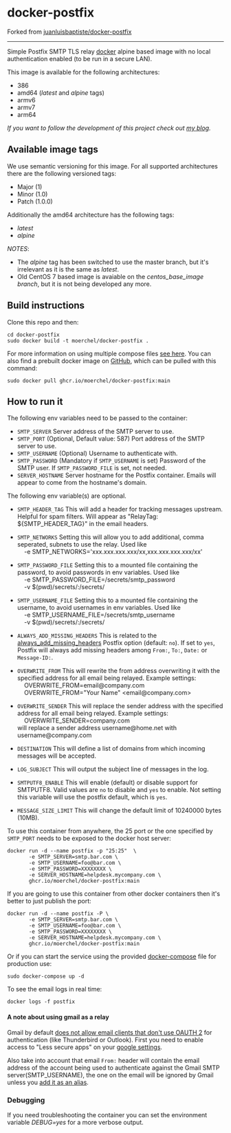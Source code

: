 # docker-postfix

Forked from [juanluisbaptiste/docker-postfix](https://github.com/juanluisbaptiste/docker-postfix)

---

Simple Postfix SMTP TLS relay [docker](http://www.docker.com) alpine based image with no local authentication enabled (to be run in a secure LAN).

This image is available for the following architectures:

* 386
* amd64 (_latest_ and _alpine_ tags)
* armv6
* armv7
* arm64

_If you want to follow the development of this project check out [my blog](https://www.juanbaptiste.tech/category/postfx)._

## Available image tags

We use semantic versioning for this image. For all supported architectures there are the following versioned tags:

* Major (1)
* Minor (1.0)
* Patch (1.0.0)

Additionally the amd64 architecture has the following tags:

* _latest_
* _alpine_

*_NOTES_*:

* The _alpine_ tag has been switched to use the master branch, but it's irrelevant as it is the same as _latest_.
* Old CentOS 7 based image is avaiable on the _centos_base_image branch_, but it is not being developed any more.

## Build instructions

Clone this repo and then:

    cd docker-postfix
    sudo docker build -t moerchel/docker-postfix .

For more information on using multiple compose files [see here](https://docs.docker.com/compose/production/). You can also find a prebuilt docker image on [GitHub](https://github.com/moerchel/docker-postfix/pkgs/container/docker-postfix), which can be pulled with this command:

    sudo docker pull ghcr.io/moerchel/docker-postfix:main

## How to run it

The following env variables need to be passed to the container:

* `SMTP_SERVER` Server address of the SMTP server to use.
* `SMTP_PORT` (Optional, Default value: 587) Port address of the SMTP server to use.
* `SMTP_USERNAME` (Optional) Username to authenticate with.
* `SMTP_PASSWORD` (Mandatory if `SMTP_USERNAME` is set) Password of the SMTP user. If `SMTP_PASSWORD_FILE` is set, not needed.
* `SERVER_HOSTNAME` Server hostname for the Postfix container. Emails will appear to come from the hostname's domain.

The following env variable(s) are optional.

* `SMTP_HEADER_TAG` This will add a header for tracking messages upstream. Helpful for spam filters. Will appear as "RelayTag: ${SMTP_HEADER_TAG}" in the email headers.

* `SMTP_NETWORKS` Setting this will allow you to add additional, comma seperated, subnets to use the relay. Used like  
&nbsp;&nbsp;&nbsp;&nbsp;-e SMTP_NETWORKS='xxx.xxx.xxx.xxx/xx,xxx.xxx.xxx.xxx/xx'

* `SMTP_PASSWORD_FILE` Setting this to a mounted file containing the password, to avoid passwords in env variables. Used like  
&nbsp;&nbsp;&nbsp;&nbsp;-e SMTP_PASSWORD_FILE=/secrets/smtp_password  
&nbsp;&nbsp;&nbsp;&nbsp;-v $(pwd)/secrets/:/secrets/

* `SMTP_USERNAME_FILE` Setting this to a mounted file containing the username, to avoid usernames in env variables. Used like  
&nbsp;&nbsp;&nbsp;&nbsp;-e SMTP_USERNAME_FILE=/secrets/smtp_username  
&nbsp;&nbsp;&nbsp;&nbsp;-v $(pwd)/secrets/:/secrets/

* `ALWAYS_ADD_MISSING_HEADERS` This is related to the [always\_add\_missing\_headers](http://www.postfix.org/postconf.5.html#always_add_missing_headers) Postfix option (default: `no`). If set to `yes`, Postfix will always add missing headers among `From:`, `To:`, `Date:` or `Message-ID:`.

* `OVERWRITE_FROM` This will rewrite the from address overwriting it with the specified address for all email being relayed. Example settings:  
&nbsp;&nbsp;&nbsp;&nbsp;OVERWRITE_FROM=email<area>@company.com  
&nbsp;&nbsp;&nbsp;&nbsp;OVERWRITE_FROM="Your Name" \<email<area>@company.com\>

* `OVERWRITE_SENDER` This will replace the sender address with the specified address for all email being relayed. Example settings:  
&nbsp;&nbsp;&nbsp;&nbsp;OVERWRITE_SENDER=company.com  
will replace a sender address username<area>@home.net with username<area>@company.com

* `DESTINATION` This will define a list of domains from which incoming messages will be accepted.

* `LOG_SUBJECT` This will output the subject line of messages in the log.

* `SMTPUTF8_ENABLE` This will enable (default) or disable support for SMTPUTF8. Valid values are `no` to disable and `yes` to enable. Not setting this variable will use the postfix default, which is `yes`.

* `MESSAGE_SIZE_LIMIT` This will change the default limit of 10240000 bytes (10MB).

To use this container from anywhere, the 25 port or the one specified by `SMTP_PORT` needs to be exposed to the docker host server:

    docker run -d --name postfix -p "25:25"  \
           -e SMTP_SERVER=smtp.bar.com \
           -e SMTP_USERNAME=foo@bar.com \
           -e SMTP_PASSWORD=XXXXXXXX \
           -e SERVER_HOSTNAME=helpdesk.mycompany.com \
           ghcr.io/moerchel/docker-postfix:main

If you are going to use this container from other docker containers then it's better to just publish the port:

    docker run -d --name postfix -P \
           -e SMTP_SERVER=smtp.bar.com \
           -e SMTP_USERNAME=foo@bar.com \
           -e SMTP_PASSWORD=XXXXXXXX \
           -e SERVER_HOSTNAME=helpdesk.mycompany.com \           
           ghcr.io/moerchel/docker-postfix:main

Or if you can start the service using the provided [docker-compose](https://github.com/moerchel/docker-postfix/blob/main/docker-compose/docker-compose.yml) file for production use:

    sudo docker-compose up -d

To see the email logs in real time:

    docker logs -f postfix

#### A note about using gmail as a relay

Gmail by default [does not allow email clients that don't use OAUTH 2](http://googleonlinesecurity.blogspot.co.uk/2014/04/new-security-measures-will-affect-older.html)
for authentication (like Thunderbird or Outlook). First you need to enable access to "Less secure apps" on your
[google settings](https://www.google.com/settings/security/lesssecureapps).

Also take into account that email `From:` header will contain the email address of the account being used to
authenticate against the Gmail SMTP server(SMTP_USERNAME), the one on the email will be ignored by Gmail unless you [add it as an alias](https://support.google.com/mail/answer/22370).

### Debugging

If you need troubleshooting the container you can set the environment variable _DEBUG=yes_ for a more verbose output.
